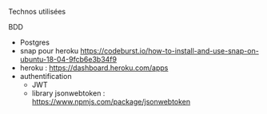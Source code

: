Technos utilisées

BDD

- Postgres
- snap pour heroku https://codeburst.io/how-to-install-and-use-snap-on-ubuntu-18-04-9fcb6e3b34f9
- heroku : https://dashboard.heroku.com/apps
- authentification
  - JWT 
  - library jsonwebtoken : https://www.npmjs.com/package/jsonwebtoken